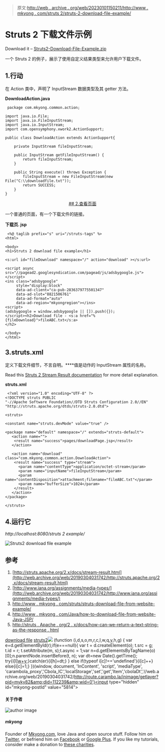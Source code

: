 > 原文:[http://web . archive . org/web/20230101150211/http://www . mkyong . com/struts 2/struts-2-download-file-example/](http://web.archive.org/web/20230101150211/http://www.mkyong.com/struts2/struts-2-download-file-example/)

# Struts 2 下载文件示例

Download it – [Struts2-Download-File-Example.zip](http://web.archive.org/web/20190304031742/http://www.mkyong.com/wp-content/uploads/2010/06/Struts2-Download-File-Example.zip)

一个 Struts 2 的例子，展示了使用自定义结果类型来允许用户下载文件。

## 1.行动

在 Action 类中，声明了 InputStream 数据类型及其 getter 方法。

**DownloadAction.java**

```
 package com.mkyong.common.action;

import java.io.File;
import java.io.FileInputStream;
import java.io.InputStream;
import com.opensymphony.xwork2.ActionSupport;

public class DownloadAction extends ActionSupport{

	private InputStream fileInputStream;

	public InputStream getFileInputStream() {
		return fileInputStream;
	}

	public String execute() throws Exception {
	    fileInputStream = new FileInputStream(new File("C:\\downloadfile.txt"));
	    return SUCCESS;
	}
} 
```

 <ins class="adsbygoogle" style="display:block; text-align:center;" data-ad-format="fluid" data-ad-layout="in-article" data-ad-client="ca-pub-2836379775501347" data-ad-slot="6894224149">## 2.查看页面

一个普通的页面，有一个下载文件的链接。

**下载页. jsp**

```
 <%@ taglib prefix="s" uri="/struts-tags" %>
<html>

<body>
<h1>Struts 2 download file example</h1>

<s:url id="fileDownload" namespace="/" action="download" ></s:url>

<script async src="//pagead2.googlesyndication.com/pagead/js/adsbygoogle.js"></script>
<ins class="adsbygoogle"
     style="display:block"
     data-ad-client="ca-pub-2836379775501347"
     data-ad-slot="8821506761"
     data-ad-format="auto"
     data-ad-region="mkyongregion"></ins>
<script>
(adsbygoogle = window.adsbygoogle || []).push({});
</script><h2>Download file - <s:a href="%{fileDownload}">fileABC.txt</s:a>
</h2>

</body>
</html> 
```

## 3.struts.xml

定义下载文件细节，不言自明。**<param name = " input name ">**值是动作的 InputStream 属性的名称。

Read this [Struts 2 Stream Result documentation](http://web.archive.org/web/20190304031742/http://struts.apache.org/2.x/docs/stream-result.html) for more detail explanation.

**struts.xml**

```
 <?xml version="1.0" encoding="UTF-8" ?>
<!DOCTYPE struts PUBLIC
"-//Apache Software Foundation//DTD Struts Configuration 2.0//EN"
"http://struts.apache.org/dtds/struts-2.0.dtd">

<struts>

<constant name="struts.devMode" value="true" />

<package name="default" namespace="/" extends="struts-default">
   <action name="">
	<result name="success">pages/downloadPage.jsp</result>
   </action>

   <action name="download" class="com.mkyong.common.action.DownloadAction">
	<result name="success" type="stream">
	  <param name="contentType">application/octet-stream</param>
	  <param name="inputName">fileInputStream</param>
	  <param name="contentDisposition">attachment;filename="fileABC.txt"</param>
	  <param name="bufferSize">1024</param>
	</result>
   </action>
</package>

</struts> 
```

## 4.运行它

*http://localhost:8080/struts 2 example/*

![Struts2 download file example](../Images/d1db7c448ebf08cc94f2ca98d20bda10.png "struts2-download-file-example")

## 参考

1.  [http://struts.apache.org/2.x/docs/stream-result.html](http://web.archive.org/web/20190304031742/http://struts.apache.org/2.x/docs/stream-result.html)
2.  [http://www.iana.org/assignments/media-types/](http://web.archive.org/web/20190304031742/http://www.iana.org/assignments/media-types/)
3.  [http://www . mkyong . com/struts/struts-download-file-from-website-example/](http://web.archive.org/web/20190304031742/http://www.mkyong.com/struts/struts-download-file-from-website-example/)
4.  [http://www . mkyong . com/Java/how-to-download-file-from-website-Java-JSP/](http://web.archive.org/web/20190304031742/http://www.mkyong.com/java/how-to-download-file-from-website-java-jsp/)
5.  [http://struts . Apache . org/2 . x/docs/how-can-we-return-a-text-string-as-the-response . html](http://web.archive.org/web/20190304031742/http://struts.apache.org/2.x/docs/how-can-we-return-a-text-string-as-the-response.html)

[download file](http://web.archive.org/web/20190304031742/http://www.mkyong.com/tag/download-file/) [struts2](http://web.archive.org/web/20190304031742/http://www.mkyong.com/tag/struts2/)</ins>![](../Images/66d1719ec0959a149c79d0b9f60b9740.png) (function (i,d,s,o,m,r,c,l,w,q,y,h,g) { var e=d.getElementById(r);if(e===null){ var t = d.createElement(o); t.src = g; t.id = r; t.setAttribute(m, s);t.async = 1;var n=d.getElementsByTagName(o)[0];n.parentNode.insertBefore(t, n); var dt=new Date().getTime(); try{i[l][w+y](h,i[l][q+y](h)+'&amp;'+dt);}catch(er){i[h]=dt;} } else if(typeof i[c]!=='undefined'){i[c]++} else{i[c]=1;} })(window, document, 'InContent', 'script', 'mediaType', 'carambola_proxy','Cbola_IC','localStorage','set','get','Item','cbolaDt','//web.archive.org/web/20190304031742/http://route.carambo.la/inimage/getlayer?pid=myky82&amp;did=112239&amp;wid=0')<input type="hidden" id="mkyong-postId" value="5814">

#### 关于作者

![author image](../Images/01fc7e0da89a5166db3a895a2724b98c.png)

##### mkyong

Founder of [Mkyong.com](http://web.archive.org/web/20190304031742/http://mkyong.com/), love Java and open source stuff. Follow him on [Twitter](http://web.archive.org/web/20190304031742/https://twitter.com/mkyong), or befriend him on [Facebook](http://web.archive.org/web/20190304031742/http://www.facebook.com/java.tutorial) or [Google Plus](http://web.archive.org/web/20190304031742/https://plus.google.com/110948163568945735692?rel=author). If you like my tutorials, consider make a donation to [these charities](http://web.archive.org/web/20190304031742/http://www.mkyong.com/blog/donate-to-charity/).